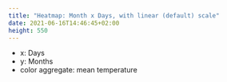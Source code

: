 ```yaml
---
title: "Heatmap: Month x Days, with linear (default) scale"
date: 2021-06-16T14:46:45+02:00
height: 550
---
```


- x: Days
- y: Months
- color aggregate: mean temperature